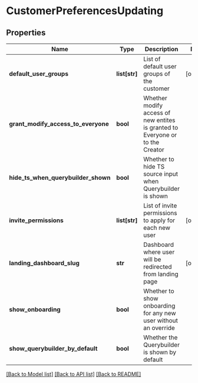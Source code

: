 # CustomerPreferencesUpdating

## Properties
Name | Type | Description | Notes
------------ | ------------- | ------------- | -------------
**default_user_groups** | **list[str]** | List of default user groups of the customer | [optional] 
**grant_modify_access_to_everyone** | **bool** | Whether modify access of new entites is granted to Everyone or to the Creator | 
**hide_ts_when_querybuilder_shown** | **bool** | Whether to hide TS source input when Querybuilder is shown | 
**invite_permissions** | **list[str]** | List of invite permissions to apply for each new user | [optional] 
**landing_dashboard_slug** | **str** | Dashboard where user will be redirected from landing page | [optional] 
**show_onboarding** | **bool** | Whether to show onboarding for any new user without an override | 
**show_querybuilder_by_default** | **bool** | Whether the Querybuilder is shown by default | 

[[Back to Model list]](../README.md#documentation-for-models) [[Back to API list]](../README.md#documentation-for-api-endpoints) [[Back to README]](../README.md)


